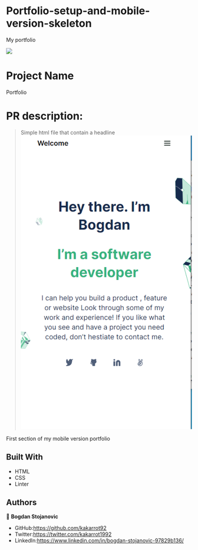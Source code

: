 # Portfolio-setup-and-mobile-version-skeleton
My portfolio


![](https://img.shields.io/badge/Microverse-blueviolet)

# Project Name
Portfolio 

 # PR description:
 >Simple html file that contain a headline
![screenshot](/portfolio.PNG)

First section of my mobile version portfolio

## Built With

- HTML
- CSS
- Linter



## Authors

👤 **Bogdan Stojanovic**

- GitHub:https://github.com/kakarrot92
- Twitter:https://twitter.com/kakarrot1992
- LinkedIn:https://www.linkedin.com/in/bogdan-stojanovic-97829b136/



